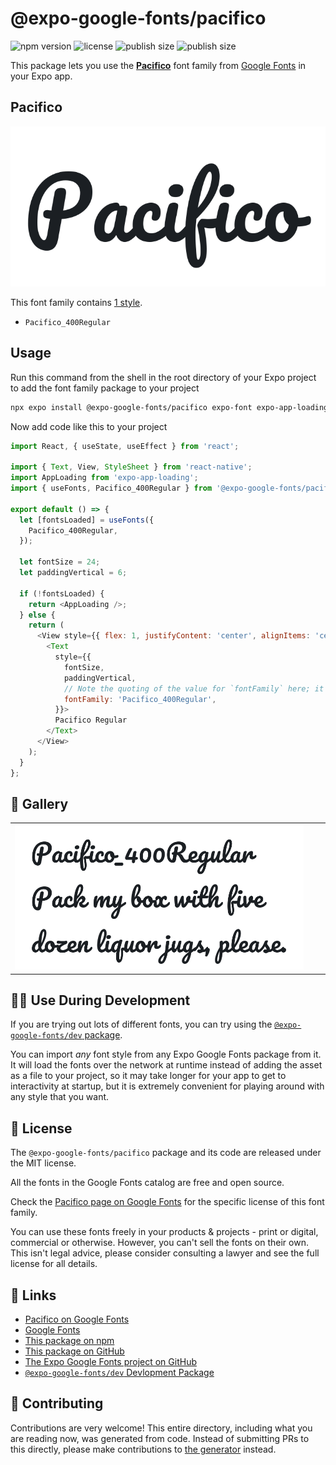 # @expo-google-fonts/pacifico

![npm version](https://flat.badgen.net/npm/v/@expo-google-fonts/pacifico)
![license](https://flat.badgen.net/github/license/expo/google-fonts)
![publish size](https://flat.badgen.net/packagephobia/install/@expo-google-fonts/pacifico)
![publish size](https://flat.badgen.net/packagephobia/publish/@expo-google-fonts/pacifico)

This package lets you use the [**Pacifico**](https://fonts.google.com/specimen/Pacifico) font family from [Google Fonts](https://fonts.google.com/) in your Expo app.

## Pacifico

![Pacifico](./font-family.png)

This font family contains [1 style](#-gallery).

- `Pacifico_400Regular`

## Usage

Run this command from the shell in the root directory of your Expo project to add the font family package to your project
```sh
npx expo install @expo-google-fonts/pacifico expo-font expo-app-loading
```

Now add code like this to your project
```js
import React, { useState, useEffect } from 'react';

import { Text, View, StyleSheet } from 'react-native';
import AppLoading from 'expo-app-loading';
import { useFonts, Pacifico_400Regular } from '@expo-google-fonts/pacifico';

export default () => {
  let [fontsLoaded] = useFonts({
    Pacifico_400Regular,
  });

  let fontSize = 24;
  let paddingVertical = 6;

  if (!fontsLoaded) {
    return <AppLoading />;
  } else {
    return (
      <View style={{ flex: 1, justifyContent: 'center', alignItems: 'center' }}>
        <Text
          style={{
            fontSize,
            paddingVertical,
            // Note the quoting of the value for `fontFamily` here; it expects a string!
            fontFamily: 'Pacifico_400Regular',
          }}>
          Pacifico Regular
        </Text>
      </View>
    );
  }
};

```

## 🔡 Gallery


||||
|-|-|-|
|![Pacifico_400Regular](./Pacifico_400Regular.ttf.png)||||


## 👩‍💻 Use During Development

If you are trying out lots of different fonts, you can try using the [`@expo-google-fonts/dev` package](https://github.com/expo/google-fonts/tree/master/font-packages/dev#readme).

You can import *any* font style from any Expo Google Fonts package from it. It will load the fonts
over the network at runtime instead of adding the asset as a file to your project, so it may take longer
for your app to get to interactivity at startup, but it is extremely convenient
for playing around with any style that you want.

## 📖 License

The `@expo-google-fonts/pacifico` package and its code are released under the MIT license.

All the fonts in the Google Fonts catalog are free and open source.

Check the [Pacifico page on Google Fonts](https://fonts.google.com/specimen/Pacifico) for the specific license of this font family.

You can use these fonts freely in your products & projects - print or digital, commercial or otherwise. However, you can't sell the fonts on their own. This isn't legal advice, please consider consulting a lawyer and see the full license for all details.

## 🔗 Links

- [Pacifico on Google Fonts](https://fonts.google.com/specimen/Pacifico)
- [Google Fonts](https://fonts.google.com/)
- [This package on npm](https://www.npmjs.com/package/@expo-google-fonts/pacifico)
- [This package on GitHub](https://github.com/expo/google-fonts/tree/master/font-packages/pacifico)
- [The Expo Google Fonts project on GitHub](https://github.com/expo/google-fonts)
- [`@expo-google-fonts/dev` Devlopment Package](https://github.com/expo/google-fonts/tree/master/font-packages/dev)

## 🤝 Contributing

Contributions are very welcome! This entire directory, including what you are reading now, was generated from code. Instead of submitting PRs to this directly, please make contributions to [the generator](https://github.com/expo/google-fonts/tree/master/packages/generator) instead.
